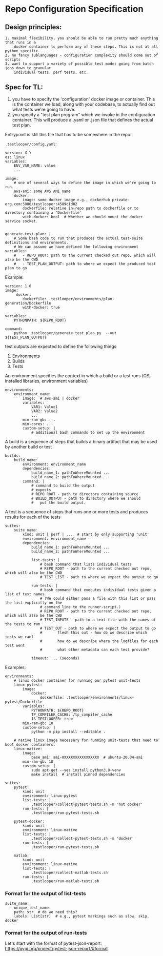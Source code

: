 # Repo Configuration Specification

## Design principles:

    1. maximal flexibility. you should be able to run pretty much anything that runs in a
        docker container to perform any of these steps. This is not at all python specific.
    2. no fancy sublanguages - configuration complexity should come out of scripts
    3. want to support a variety of possible test modes going from batch jobs down to granular
        individual tests, perf tests, etc.


## Spec for TL:

1. you have to specify the 'configuration' docker image or container. This is the container
    we load, along with your codebase, to actually find out what tests we're going to have.
2. you specify a "test plan program" which we invoke in the configuration container. This
    will produce a .yaml or .json file that defines the actual test plan.



Entrypoint is still this file that has to be somewhere in the repo:

`.testlooper/config.yaml`:
```
version: X.Y
os: linux
variables:
    ENV_VAR_NAME: value
    ...

image:
    # one of several ways to define the image in which we're going to run.
    aws-ami: some AWS AMI name
    docker:
        image: some docker image e.g., dockerhub.private-org.com:5000/testlooper:4589c1d02
        dockerfile: relative in-repo path to dockerfile or to directory containing a 'Dockerfile'
        with-docker: bool  # Whether we should mount the docker service socket.


generate-test-plan: |
    # Some bash code to run that produces the actual test-suite definitions and environments.
    # We can assume we have defined the following environment variables:
    #   - REPO_ROOT: path to the current checked out repo, which will also be the CWD
    #   - TEST_PLAN_OUTPUT: path to where we expect the produced test plan to go
```
Example:
```
version: 1.0
image:
     docker:
        dockerfile: .testlooper/environments/plan-generation/Dockerfile
        with-docker: true

variables:
    PYTHONPATH: ${REPO_ROOT}

command:
    python .testlooper/generate_test_plan.py  --out ${TEST_PLAN_OUTPUT}
```

test outputs are expected to define the following things: 

1. Environments 
2. Builds
3. Tests

An environment specifies the context in which a build or a test runs (OS, installed libraries, environment variables)

```
environments:
    environment_name:
        image:  # aws-ami | docker
        variables:
            VAR1: Value1
            VAR2: Value2
            ...
        min-ram-gb: ...
        min-cores: ...
        custom-setup: |
            # additional bash commands to set up the environment

```

A build is a sequence of steps that builds a binary artifact that may be used by another build or test

```
builds:
    build_name:
        environment: environment_name
        dependencies:
            build_name_1: pathToWhereMounted ...
            build_name_2: pathToWhereMounted ...
        command: |
            # command to build the output
            # expects
            # REPO_ROOT - path to directory containing source
            # BUILD_OUTPUT - path to directory where we should
            #   put the build output.
```

A test  is a sequence of steps that runs one or more tests and produces results for each of the tests

```
suites:
    suite_name:
        kind: unit | perf | ...  # start by only supporting 'unit'
        environment: environment_name
        dependencies:
            build_name_1: pathToWhereMounted ...
            build_name_2: pathToWhereMounted ...

            list-tests: |
                # bash command that lists individual tests
                # REPO_ROOT - path to the current checked out repo, which will also be the CWD
                # TEST_LIST - path to where we expect the output to go

            run-tests: |
                # bash command that executes individual tests given a list of test names
                # (We could either pass a file with this list or pass the list explicitly on the
                # command line to the runner-script.)
                # REPO_ROOT - path to the current checked out repo, which will also be the CWD
                # TEST_INPUTS - path to a text file with the names of the tests to run
                # TEST_OUT - path to where we expect the output to go
                #       flesh this out - how do we describe which tests we ran?
                #       how do we describe where the logfiles for each test went
                #       what other metadata can each test provide?

            timeout: ... (seconds)

```

Examples:
```
environments:
    # linux docker container for running our pytest unit-tests
    linux-pytest:
        image:
            docker:
                dockerfile: .testlooper/environments/linux-pytest/Dockerfile
        variables:
            PYTHONPATH: ${REPO_ROOT}
            TP_COMPILER_CACHE: /tp_compiler_cache
            IS_TESTLOOPER: true
        min-ram-gb: 10
        custom-setup: |
            python -m pip install --editable .

    # native linux image necessary for running unit-tests that need to boot docker containers.
    linux-native:
        image:
            base_ami: ami-0XXXXXXXXXXXXXXXX  # ubuntu-20.04-ami
        min-ram-gb: 10
        custom-setup: |
            sudo apt-get --yes install python3.8-venv
            make install  # install pinned dependencies
```

```
suites:
    pytest:
        kind: unit
        environment: linux-pytest
        list-tests: |
            .testlooper/collect-pytest-tests.sh -m 'not docker'
        run-tests: |
            .testlooper/run-pytest-tests.sh

    pytest-docker:
        kind: unit
        environment: linux-native
        list-tests: |
            .testlooper/collect-pytest-tests.sh -m 'docker'
        run-tests: |
            .testlooper/run-pytest-tests.sh

    matlab:
        kind: unit
        environment: linux-native
        list-tests: |
            .testlooper/collect-matlab-tests.sh
        run-tests: |
            .testlooper/run-matlab-tests.sh
```

### Format for the output of list-tests

```
suite_name:
  - unique_test_name:
    path: str  # do we need this?
    labels: List[str]  # e.g., pytest markings such as slow, skip, docker
```

### Format for the output of run-tests

Let's start with the format of pytest-json-report:
https://pypi.org/project/pytest-json-report/#format
